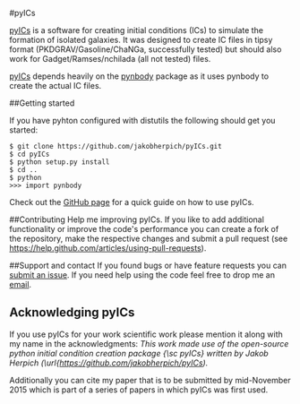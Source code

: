 #pyICs

[pyICs](https://github.com/jakobherpich/pyICs) is a software for creating initial conditions (ICs) to simulate the formation of isolated galaxies. It was designed to create IC files in tipsy format (PKDGRAV/Gasoline/ChaNGa, successfully tested) but should also work for Gadget/Ramses/nchilada (all not tested) files.

[pyICs](https://github.com/jakobherpich/pyICs) depends heavily on the [pynbody](https://github.com/pynbody/pynbody) package as it uses pynbody to create the actual IC files.

##Getting started

If you have pyhton configured with distutils the following should get you started:
```
$ git clone https://github.com/jakobherpich/pyICs.git
$ cd pyICs
$ python setup.py install
$ cd ..
$ python
>>> import pynbody
```

Check out the [GitHub page](http://jakobherpich.github.io/pyICs) for a quick guide on how to use
pyICs.

##Contributing
Help me improving pyICs. If you like to add additional functionality or improve the
code's performance you can create a fork of the repository, make the respective changes
and submit a pull request (see https://help.github.com/articles/using-pull-requests).

##Support and contact
If you found bugs or have feature requests you can
[submit an issue](https://github.com/jakobherpich/pyICs/issues).
If you need help using the code feel free to drop me an [email](mailto:herpich@mpia.de).

## Acknowledging pyICs
If you use pyICs for your work scientific work please mention it along with my name in the acknowledgments:
*This work made use of the open-source python initial condition creation package {\sc pyICs} written by Jakob Herpich (\url{https://github.com/jakobherpich/pyICs).*

Additionally you can cite my paper that is to be submitted by mid-November 2015 which is part of a series of papers in which pyICs was first used.
